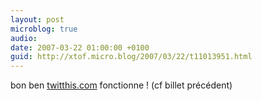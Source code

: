 ```yaml
---
layout: post
microblog: true
audio: 
date: 2007-03-22 01:00:00 +0100
guid: http://xtof.micro.blog/2007/03/22/t11013951.html
---
```

bon ben [twitthis.com](http://twitthis.com/) fonctionne ! (cf billet précédent)
